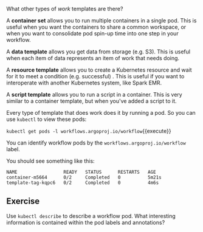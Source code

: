 What other types of *work* templates are there?

A **container set** allows you to run multiple containers in a single pod. This is useful when you want the containers
to share a common workspace, or when you want to consolidate pod spin-up time into one step in your workflow.

A **data template** allows you get data from storage (e.g. S3). This is useful when each item of data represents an item
of work that needs doing.

A **resource template** allows you to create a Kubernetes resource and wait for it to meet a condition (e.g. successful)
. This is useful if you want to interoperate with another Kubernetes system, like Spark EMR.

A **script template** allows you to run a script in a container. This is very similar to a container template, but when
you've added a script to it.

Every type of template that does work does it by running a pod. So you can use `kubectl` to view these pods:

`kubectl get pods -l workflows.argoproj.io/workflow`{{execute}}

You can identify workflow pods by the `workflows.argoproj.io/workflow` label.

You should see something like this:

```
NAME                 READY   STATUS      RESTARTS   AGE
container-m5664      0/2     Completed   0          5m21s
template-tag-kqpc6   0/2     Completed   0          4m6s
```

## Exercise

Use `kubectl describe` to describe a workflow pod. What interesting information is contained within the pod labels
and annotations?

